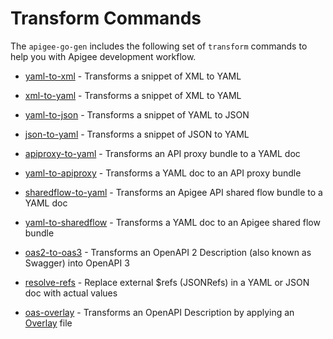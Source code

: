 # Transform Commands
<!--
  Copyright 2024 Google LLC

  Licensed under the Apache License, Version 2.0 (the "License");
  you may not use this file except in compliance with the License.
  You may obtain a copy of the License at

       http://www.apache.org/licenses/LICENSE-2.0

  Unless required by applicable law or agreed to in writing, software
  distributed under the License is distributed on an "AS IS" BASIS,
  WITHOUT WARRANTIES OR CONDITIONS OF ANY KIND, either express or implied.
  See the License for the specific language governing permissions and
  limitations under the License.
-->


The `apigee-go-gen` includes the following set of `transform` commands to help you with Apigee development workflow.


* [yaml-to-xml](./commands/yaml-to-xml.md) - Transforms a snippet of XML to YAML
* [xml-to-yaml](./commands/xml-to-yaml.md) - Transforms a snippet of XML to YAML

* [yaml-to-json](./commands/yaml-to-json.md) - Transforms a snippet of YAML to JSON
* [json-to-yaml](./commands/json-to-yaml.md) - Transforms a snippet of JSON to YAML


* [apiproxy-to-yaml](./commands/apiproxy-to-yaml.md) - Transforms an API proxy bundle to a YAML doc
* [yaml-to-apiproxy](./commands/yaml-to-apiproxy.md) - Transforms a YAML doc to an API proxy bundle

* [sharedflow-to-yaml](./commands/sharedflow-to-yaml.md) - Transforms an Apigee API shared flow bundle to a YAML doc
* [yaml-to-sharedflow](./commands/yaml-to-sharedflow.md) - Transforms a YAML doc to an Apigee shared flow bundle

* [oas2-to-oas3](./commands/oas2-to-oas3.md) - Transforms an OpenAPI 2 Description (also known as Swagger) into OpenAPI 3

* [resolve-refs](./commands/resolve-refs.md) - Replace external $refs (JSONRefs) in a YAML or JSON doc with actual values

* [oas-overlay](./commands/oas-overlay.md) - Transforms an OpenAPI Description by applying an [Overlay](https://github.com/OAI/Overlay-Specification/blob/main/versions/1.0.0.md) file


